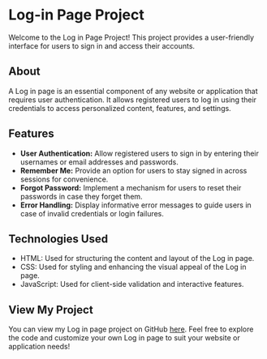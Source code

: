# Log-in Page Project

Welcome to the Log in Page Project! This project provides a user-friendly interface for users to sign in and access their accounts.

## About

A Log in page is an essential component of any website or application that requires user authentication. It allows registered users to log in using their credentials to access personalized content, features, and settings.

## Features

- **User Authentication:** Allow registered users to sign in by entering their usernames or email addresses and passwords.
- **Remember Me:** Provide an option for users to stay signed in across sessions for convenience.
- **Forgot Password:** Implement a mechanism for users to reset their passwords in case they forget them.
- **Error Handling:** Display informative error messages to guide users in case of invalid credentials or login failures.

## Technologies Used

- HTML: Used for structuring the content and layout of the Log in page.
- CSS: Used for styling and enhancing the visual appeal of the Log in page.
- JavaScript: Used for client-side validation and interactive features.

## View My Project 

You can view my Log in page project on GitHub [here](https://tr45o.github.io/Log-in/). Feel free to explore the code and customize your own Log in page to suit your website or application needs!
